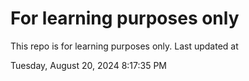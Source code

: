 # For learning purposes only
This repo is for learning purposes only.
Last updated at

Tuesday, August 20, 2024 8:17:35 PM

